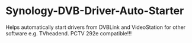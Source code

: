 # Synology-DVB-Driver-Auto-Starter
Helps automatically start drivers from DVBLink and VideoStation for other software e.g. TVheadend. PCTV 292e compatible!!!
